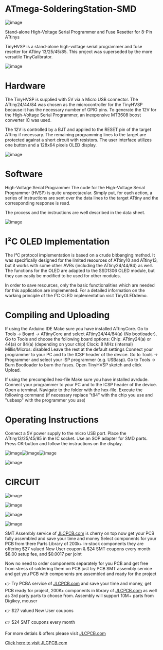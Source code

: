 # ATmega-SolderingStation-SMD

![image](https://user-images.githubusercontent.com/19898602/161411367-82505b68-44f8-4dbc-8081-3d66040bf90b.png)

Stand-alone High-Voltage Serial Programmer and Fuse Resetter for 8-Pin ATtinys


TinyHVSP is a stand-alone high-voltage serial programmer and fuse resetter for ATtiny 13/25/45/85. This project was superseded by the more versatile TinyCalibrator.

![image](https://user-images.githubusercontent.com/19898602/161411380-33ae840a-a475-418f-bb31-1a10526cb567.png)


# Hardware

The TinyHVSP is supplied with 5V via a Micro USB connector. The ATtiny24/44/84 was chosen as the microcontroller for the TinyHVSP because it has the necessary number of GPIO pins. To generate the 12V for the High-Voltage Serial Programmer, an inexpensive MT3608 boost converter IC was used.

The 12V is controlled by a BJT and applied to the RESET pin of the target ATtiny if necessary. The remaining programming lines to the target are protected against a short circuit with resistors. The user interface utilizes one button and a 128x64 pixels OLED display.

![image](https://user-images.githubusercontent.com/19898602/161411404-ca3d7238-95f0-4006-959d-fd46727fb77c.png)


# Software 

High-Voltage Serial Programmer
The code for the High-Voltage Serial Programmer (HVSP) is quite unspectacular. Simply put, for each action, a series of instructions are sent over the data lines to the target ATtiny and the corresponding response is read. 

The process and the instructions are well described in the data sheet.

![image](https://user-images.githubusercontent.com/19898602/161411416-38a443c3-2d49-41ba-a598-0775248571ee.png)


# I²C OLED Implementation

The I²C protocol implementation is based on a crude bitbanging method. 
It was specifically designed for the limited resources of ATtiny10 and ATtiny13, but it works with some other AVRs (including the ATtiny24/44/84) as well. The functions for the OLED are adapted to the SSD1306 OLED module, but they can easily be modified to be used for other modules. 

In order to save resources, only the basic functionalities which are needed for this application are implemented. For a detailed information on the working principle of the I²C OLED implementation visit TinyOLEDdemo.


# Compiling and Uploading

If using the Arduino IDE
Make sure you have installed ATtinyCore.
Go to Tools -> Board -> ATtinyCore and select ATtiny24/44/84(a) (No bootloader).
Go to Tools and choose the following board options:
Chip: ATtiny24(a) or 44(a) or 84(a) (depending on your chip)
Clock: 8 MHz (internal)
Millis/Micros: disabled
Leave the rest at the default settings
Connect your programmer to your PC and to the ICSP header of the device.
Go to Tools -> Programmer and select your ISP programmer (e.g. USBasp).
Go to Tools -> Burn Bootloader to burn the fuses.
Open TinyHVSP sketch and click Upload.


If using the precompiled hex-file
Make sure you have installed avrdude.
Connect your programmer to your PC and to the ICSP header of the device.
Open a terminal.
Navigate to the folder with the hex-file.
Execute the following command (if necessary replace "t84" with the chip you use and "usbasp" with the programmer you use)

# Operating Instructions

Connect a 5V power supply to the micro USB port.
Place the ATtiny13/25/45/85 in the IC socket. Use an SOP adapter for SMD parts.
Press OK-button and follow the instructions on the display.

![image](https://user-images.githubusercontent.com/19898602/161411455-269058c2-78ec-4a5c-a93b-0b54480e75d1.png)![image](https://user-images.githubusercontent.com/19898602/161411457-0b542154-a9d7-433f-813e-ab357963158b.png)![image](https://user-images.githubusercontent.com/19898602/161411459-fd80f207-b121-41aa-b3ab-6c18d7a477dc.png)


![image](https://user-images.githubusercontent.com/19898602/161411465-d1a48700-1156-40e6-8b36-1c7e60898e4d.png)

# CIRCUIT
![image](https://user-images.githubusercontent.com/19898602/161411477-c861b76e-66e8-4ff0-b3e7-d5ee2dfe98e6.png)

![image](https://user-images.githubusercontent.com/19898602/161411487-4d689823-aeda-4b6f-bb0f-219ecf9add38.png)

![image](https://user-images.githubusercontent.com/19898602/161411570-543b17e3-c6e9-4a28-a7b8-2a7527b9e4a0.png)


![image](https://user-images.githubusercontent.com/19898602/159014034-3c9a50c3-61c3-40d2-836d-9cadc2317d33.png)


SMT Assembly service of [JLCPCB.com](https://jlcpcb.com/IAT) is cherry on top now get your PCB fully assembled and save your time and money
Select components for your PCB from there Parts Library of 200k+ in-stock components
they are offering $27 valued New User coupon  & $24 SMT coupons every month
$8.00 setup fee, and $0.0017  per joint

Now no need to order components separately for you PCB and get free from stress of soldering them on PCB just try PCB SMT assembly service and get you PCB with components pre assembled and ready for the project


👉 Try PCBA service of [JLCPCB.com](https://jlcpcb.com/IAT) and save your time and money, get PCB ready for project, 200K+ components in library of [JLCPCB.com](https://jlcpcb.com/IAT) as well as 3rd party         parts to choose from. 
    Assembly will support 10M+ parts from Digikey, mouser
    
👉 $27 valued New User coupons 

👉 $24 SMT coupons every month


For more detials & offers please visit [JLCPCB.com](https://jlcpcb.com/IAT)


[Click here to visit JLCPCB.com](https://jlcpcb.com/IAT)






